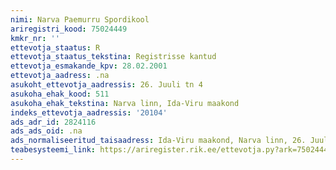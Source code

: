 ```yaml
---
nimi: Narva Paemurru Spordikool
ariregistri_kood: 75024449
kmkr_nr: ''
ettevotja_staatus: R
ettevotja_staatus_tekstina: Registrisse kantud
ettevotja_esmakande_kpv: 28.02.2001
ettevotja_aadress: .na
asukoht_ettevotja_aadressis: 26. Juuli tn 4
asukoha_ehak_kood: 511
asukoha_ehak_tekstina: Narva linn, Ida-Viru maakond
indeks_ettevotja_aadressis: '20104'
ads_adr_id: 2824116
ads_ads_oid: .na
ads_normaliseeritud_taisaadress: Ida-Viru maakond, Narva linn, 26. Juuli tn 4
teabesysteemi_link: https://ariregister.rik.ee/ettevotja.py?ark=75024449&ref=rekvisiidid
---
```

